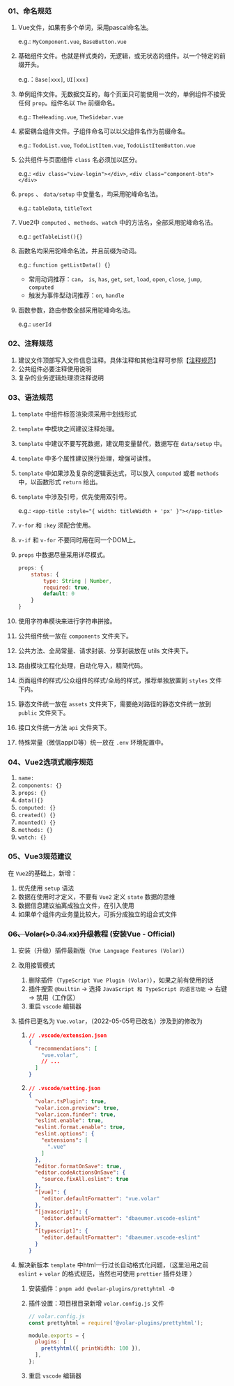### 01、命名规范

1. Vue文件，如果有多个单词，采用pascal命名法。

   e.g.: `MyComponent.vue`, `BaseButton.vue`

2. 基础组件文件。也就是样式类的，无逻辑，或无状态的组件。以一个特定的前缀开头。

   e.g.：`Base[xxx]`, `UI[xxx]`

3. 单例组件文件。无数据交互的，每个页面只可能使用一次的，单例组件不接受任何 `prop`。组件名以 `The` 前缀命名。

   e.g.: `TheHeading.vue`, `TheSidebar.vue` 

4. 紧密耦合组件文件。子组件命名可以以父组件名作为前缀命名。

   e.g.: `TodoList.vue`, `TodoListItem.vue`, `TodoListItemButton.vue`

5. 公共组件与页面组件 `class` 名必须加以区分。

   e.g.: `<div class="view-login"></div>`, `<div class="component-btn"></div>`

6. `props` 、 `data/setup` 中变量名，均采用驼峰命名法。

   e.g.: `tableData`, `titleText`

7. Vue2中 `computed` 、`methods`、`watch` 中的方法名，全部采用驼峰命名法。

   e.g.: `getTableList(){}`

8. 函数名均采用驼峰命名法，并且前缀为动词。

   e.g.: `function getListData() {}`

   * 常用动词推荐：`can`， `is`, `has`, `get`, `set`, `load`, `open`, `close`, `jump`, `computed`
   * 触发为事件型动词推荐：`on`, `handle`

9. 函数参数，路由参数全部采用驼峰命名法。

   e.g.: `userId`



### 02、注释规范

1. 建议文件顶部写入文件信息注释。具体注释和其他注释可参照【[注释规范](/code-guide/comment?id=_04、文件文档注释)】
2. 公共组件必要注释使用说明
3. 复杂的业务逻辑处理须注释说明



### 03、语法规范

1. `template` 中组件标签渲染须采用中划线形式

2. `template` 中模块之间建议注释处理。

3. `template` 中建议不要写死数据，建议用变量替代，数据写在 `data/setup` 中。

4. `template` 中多个属性建议换行处理，增强可读性。

5. `template` 中如果涉及复杂的逻辑表达式，可以放入 `computed` 或者 `methods` 中，以函数形式 `return` 给出。

6. `template` 中涉及引号，优先使用双引号。

   e.g.: `<app-title :style="{ width: titleWidth + 'px' }"></app-title>`

7. `v-for` 和 `:key` 须配合使用。

8. `v-if` 和 `v-for` 不要同时用在同一个DOM上。

9. `props` 中数据尽量采用详尽模式。

   ```javascript
   props: {
       status: {
           type: String | Number,
           required: true,
           default: 0
       }
   }
   ```

10. 使用字符串模块来进行字符串拼接。

12. 公共组件统一放在 `components` 文件夹下。

13. 公共方法、全局常量、请求封装、分享封装放在 utils 文件夹下。

14. 路由模块工程化处理，自动化导入，精简代码。

15. 页面组件的样式/公众组件的样式/全局的样式，推荐单独放置到 `styles` 文件下内。

16. 静态文件统一放在 `assets` 文件夹下，需要绝对路径的静态文件统一放到 `public` 文件夹下。

17. 接口文件统一方法 `api` 文件夹下。

18. 特殊常量（微信appID等）统一放在 `.env` 环境配置中。



### 04、Vue2选项式顺序规范

1. `name: `
2. `components: {}`
3. `props: {}`
4. `data(){}`
5. `computed: {}`
6. `created() {}`
7. `mounted() {}`
8. `methods: {}`
9. `watch: {}`



### 05、Vue3规范建议

在 `Vue2`的基础上，新增：

1. 优先使用 `setup` 语法
2. 数据在使用时才定义，不要有 `Vue2` 定义 `state` 数据的思维
3. 数据信息建议抽离成独立文件，在引入使用
4. 如果单个组件内业务量比较大，可拆分成独立的组合式文件



### ~~06、Volar(>0.34.xx)升级教程~~ (安装Vue - Official)

1. 安装（升级）插件最新版（`Vue Language Features (Volar)`）

2. 改用接管模式

   1. 删除插件（`TypeScript Vue Plugin (Volar)`），如果之前有使用的话
   2. 插件搜索 `@builtin` -> 选择 `JavaScript 和 TypeScript 的语言功能` -> 右键 -> 禁用（工作区）
   3. 重启 `vscode` 编辑器

3. 插件已更名为 `Vue.volar`，（2022-05-05号已改名）涉及到的修改为

   1. ```json
      // .vscode/extension.json
      {
        "recommendations": [
          "vue.volar",
          // ...
        ]
      }
      ```

   2. ```json
      // .vscode/setting.json
      {
        "volar.tsPlugin": true,
        "volar.icon.preview": true,
        "volar.icon.finder": true,
        "eslint.enable": true,
        "eslint.format.enable": true,
        "eslint.options": {
          "extensions": [
            ".vue"
          ]
        },
        "editor.formatOnSave": true,
        "editor.codeActionsOnSave": {
          "source.fixAll.eslint": true
        },
        "[vue]": {
          "editor.defaultFormatter": "vue.volar"
        },
        "[javascript]": {
          "editor.defaultFormatter": "dbaeumer.vscode-eslint"
        },
        "[typescript]": {
          "editor.defaultFormatter": "dbaeumer.vscode-eslint"
        }
      }
      ```


4. 解决新版本 `template` 中html一行过长自动格式化问题，（这里沿用之前 `eslint` + `volar` 的格式规范，当然也可使用 `prettier` 插件处理 ）

   1. 安装插件：`pnpm add @volar-plugins/prettyhtml -D`

   2. 插件设置：项目根目录新增 `volar.config.js` 文件

      ```javascript
      // volar.config.js
      const prettyhtml = require('@volar-plugins/prettyhtml');

      module.exports = {
        plugins: [
          prettyhtml({ printWidth: 100 }),
        ],
      };
      ```

   3. 重启 `vscode` 编辑器

